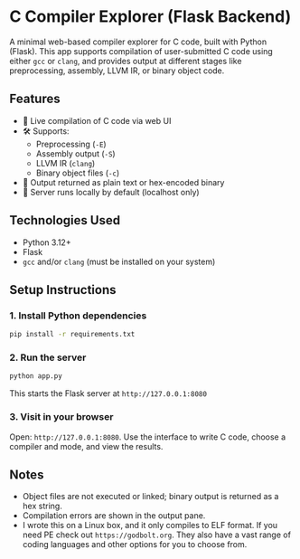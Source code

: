 # C Compiler Explorer (Flask Backend)

A minimal web-based compiler explorer for C code, built with Python (Flask). This app supports compilation of user-submitted C code using either `gcc` or `clang`, and provides output at different stages like preprocessing, assembly, LLVM IR, or binary object code.

## Features

- 🧠 Live compilation of C code via web UI
- 🛠️ Supports:
  - Preprocessing (`-E`)
  - Assembly output (`-S`)
  - LLVM IR (`clang`)
  - Binary object files (`-c`)
- 🔄 Output returned as plain text or hex-encoded binary
- 🔐 Server runs locally by default (localhost only)

## Technologies Used

- Python 3.12+
- Flask
- `gcc` and/or `clang` (must be installed on your system)

## Setup Instructions

### 1. Install Python dependencies

```bash
pip install -r requirements.txt
```

### 2. Run the server

```bash
python app.py
```
This starts the Flask server at `http://127.0.0.1:8080`


### 3. Visit in your browser
Open: `http://127.0.0.1:8080`. Use the interface to write C code, choose a compiler and mode, and view the results.

## Notes
- Object files are not executed or linked; binary output is returned as a hex string.
- Compilation errors are shown in the output pane.
- I wrote this on a Linux box, and it only compiles to ELF format. If you need PE check out `https://godbolt.org`. They also have a vast range of coding languages and other options for you to choose from.